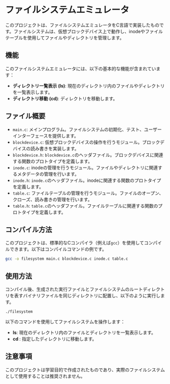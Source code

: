 # ファイルシステムエミュレータ

このプロジェクトは、ファイルシステムエミュレータをC言語で実装したものです。ファイルシステムは、仮想ブロックデバイス上で動作し、inodeやファイルテーブルを使用してファイルやディレクトリを管理します。

## 機能

このファイルシステムエミュレータには、以下の基本的な機能が含まれています：

- **ディレクトリ一覧表示 (ls)**: 現在のディレクトリ内のファイルやディレクトリを一覧表示します。
- **ディレクトリ移動 (cd)**: ディレクトリを移動します。

## ファイル概要

- `main.c`: メインプログラム。ファイルシステムの初期化、テスト、ユーザーインターフェースを提供します。
- `blockdevice.c`: 仮想ブロックデバイスの操作を行うモジュール。ブロックデバイスの読み書きを実装します。
- `blockdevice.h`: `blockdevice.c`のヘッダファイル。ブロックデバイスに関連する関数のプロトタイプを定義します。
- `inode.c`: inodeの管理を行うモジュール。ファイルやディレクトリに関連するメタデータの管理を行います。
- `inode.h`: `inode.c`のヘッダファイル。inodeに関連する関数のプロトタイプを定義します。
- `table.c`: ファイルテーブルの管理を行うモジュール。ファイルのオープン、クローズ、読み書きの管理を行います。
- `table.h`: `table.c`のヘッダファイル。ファイルテーブルに関連する関数のプロトタイプを定義します。

## コンパイル方法

このプロジェクトは、標準的なCコンパイラ（例えば`gcc`）を使用してコンパイルできます。以下はコンパイルコマンドの例です。

```bash
gcc -o filesystem main.c blockdevice.c inode.c table.c
```

## 使用方法

コンパイル後、生成された実行ファイルとファイルシステムのルートディレクトリを表すバイナリファイルを同じディレクトリに配置し、以下のように実行します。
```
./filesystem
```

以下のコマンドを使用してファイルシステムを操作します：
- **ls**: 現在のディレクトリ内のファイルとディレクトリを一覧表示します。
- **cd <dirname>**:  指定したディレクトリに移動します。


## 注意事項
このプロジェクトは学習目的で作成されたものであり、実際のファイルシステムとして使用することは推奨されません。
